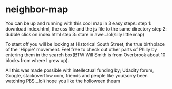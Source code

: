 # neighbor-map
You can be up and running with this cool map in 3 easy steps:
step 1: download index.html, the css file and the js file to the same directory
step 2: dubble click on index.html
step 3: stare in awe...lol(silly little map)

To start off you will be looking at Historical South Street, the true birthplace of the 'Hippie' 
movement. Feel free to check out other parts of Philly by entering them in the search box(BTW Will Smith is from Overbrook
about 10 blocks from where I grew up).

All this was made possible with intellectual funding by; Udacity forum, Google, stackoverflow.com, friends
and people like you(sorry been watching PBS...lol)
hope you like the holloween theam
